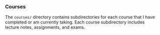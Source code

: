 ### Courses

The `courses/` directory contains subdirectories for each course that I have completed or am currently taking. Each course subdirectory includes lecture notes, assignments, and exams.